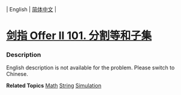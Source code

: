 | English | [简体中文](README.md) |

# [剑指 Offer II 101. 分割等和子集](https://leetcode-cn.com/problems/NUPfPr)
 ### Description
<p>English description is not available for the problem. Please switch to Chinese.</p>

**Related Topics**  [Math](https://leetcode-cn.com/tag/math) [String](https://leetcode-cn.com/tag/string) [Simulation](https://leetcode-cn.com/tag/simulation) 